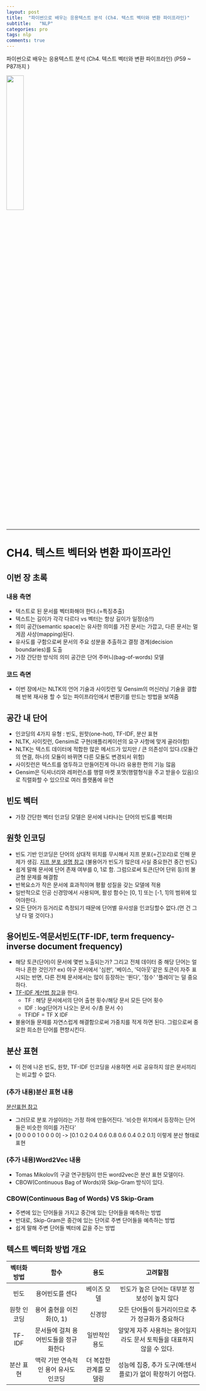 ```yaml
---
layout: post
title:  "파이썬으로 배우는 응용텍스트 분석 (Ch4. 텍스트 벡터와 변환 파이프라인)"
subtitle:   "NLP"
categories: pro
tags: nlp
comments: true
---
```



파이썬으로 배우는 응용텍스트 분석 (Ch4. 텍스트 벡터와 변환 파이프라인) (P59 ~ P87까지 ) 

<img src="http://image.yes24.com/momo/TopCate2739/MidCate008/273872383.jpg" width="30%">  

---

# CH4. 텍스트 벡터와 변환 파이프라인

## 이번 장 초록
   
### 내용 측면
- 텍스트로 된 문서를 벡터화해야 한다.(=특징추출)
- 텍스트는 길이가 각각 다르다 vs 벡터는 항상 길이가 일정(승!!)
- 의미 공간(semantic space)는 유사한 의미를 가진 문서는 가깝고, 다른 문서는 멀게끔 사상(mapping)된다.
- 유사도를 구함으로써 문서의 주요 성분을 추출하고 결정 경계(decision boundaries)를 도출
- 가장 간단한 방식의 의미 공간은 단어 주머니(bag-of-words) 모델
   
### 코드 측면
- 이번 장에서는 NLTK의 언어 기술과 사이킷런 및 Gensim의 머신러닝 기술을 결합해 반복 재사용 할 수 있는 파이프라인에서 변환기를 만드는 방법을 보여줌
   

## 공간 내 단어
- 인코딩의 4가지 유형 : 빈도, 원핫(one-hot), TF-IDF, 분산 표현
- NLTK, 사이킷런, Gensim로 구현(애플리케이션의 요구 사항에 맞게 골라야함)
- NLTK는 텍스트 데이터에 적합한 많은 메서드가 있지만 / 큰 의존성이 있다.(모듈간의 연결, 하나의 모듈이 바뀌면 다른 모듈도 변경되서 위험)
- 사이킷런은 텍스트를 염두하고 만들어진게 아니라 유용한 편의 기능 많음
- Gensim은 딕셔너리와 레퍼런스를 행렬 마켓 포맷(행렬형식을 주고 받을수 있음)으로 직렬화할 수 있으므로 여러 플랫폼에 유연


## 빈도 벡터
- 가장 간단한 벡터 인코딩 모델은 문서에 나타나는 단어의 빈도를 벡터화

## 원핫 인코딩
- 빈도 기반 인코딩은 단어의 상대적 위치를 무시해서 지프 분포(=긴꼬리)로 인해 문제가 생김. [지프 분포 설명 참고](https://statkclee.github.io/text/nlp-zipf-law.html)
(불용어가 빈도가 많은데 사실 중요한건 중간 빈도)
- 쉽게 말해 문서에 단어 존재 여부를 0, 1로 함. 그럼으로써 토큰(단어 단위 등)의 불균형 문제를 해결함
- 반복요소가 작은 문서에 효과적이며 평활 성질을 갖는 모델에 적용
- 일반적으로 인공 신경망에서 사용되며, 활성 함수는 [0, 1] 또는 [-1, 1]의 범위에 있어야한다.
- 모든 단어가 등거리로 측정되기 때문에 단어별 유사성을 인코딩할수 없다.(먼 건 그냥 다 멀 것이다.)

## 용어빈도-역문서빈도(TF-IDF, term frequency-inverse document frequency)
- 해당 토큰(단어)이 문서에 몇번 노출되는가? 그리고 전체 데이터 중 해당 단어는 얼마나 흔한 것인가?
ex) 야구 문서에서 '심판', '베이스, '덕아웃'같은 토큰이 자주 표시되는 반면, 다른 전체 문서에서는 많이 등장하는 '뛴다', '점수' '플레이'는 덜 중요하다.
- [TF-IDF 계산법 참고](https://sangmi820.tistory.com/entry/CHAPTER-3-%EA%B7%80%EB%82%A9-%ED%95%99%EC%8A%B5-tfidf-%EB%B0%A9%EB%B2%95)을 한다.
    - TF : 해당 문서에서의 단어 출현 횟수/해당 문서 모든 단어 횟수
    - IDF : log(단어가 나오는 문서 수/총 문서 수)
    - TFIDF = TF X IDF
- 불용어들 문제를 자연스럽게 해결함으로써 가중치를 적게 하면 된다. 그럼으로써 중요한 희소한 단어를 편향시킨다.

## 분산 표현
- 이 전에 나온 빈도, 원핫, TF-IDF 인코딩을 사용하면 서로 공유하지 않은 문서끼리는 비교할 수 없다.

### (추가 내용)분산 표현 내용 
 [분산표현 참고](https://wikidocs.net/22660)
- 그러므로 분포 가설이라는 가정 하에 만들어진다. '비슷한 위치에서 등장하는 단어들은 비슷한 의미를 가진다'
- [0 0 0 0 1 0 0 0 0] -> [0.1 0.2 0.4 0.6 0.8 0.6 0.4 0.2 0.1] 이렇게 분산 형태로 표현

### (추가 내용)Word2Vec 내용
- Tomas Mikolov의 구글 연구원팀이 만든 word2vec은 분산 표현 모델이다.
- CBOW(Continuous Bag of Words)와 Skip-Gram 방식이 있다.

### CBOW(Continuous Bag of Words) VS Skip-Gram
- 주변에 있는 단어들을 가지고 중간에 있는 단어들을 예측하는 방법
- 반대로, Skip-Gram은 중간에 있는 단어로 주변 단어들을 예측하는 방법
- 쉽게 말해 주변 단어들 벡터에 값을 주는 방법


## 텍스트 벡터화 방법 개요
| 벡터화 방법 |                  함수                 |           용도          |                                고려할점                                |
|:-----------:|:-------------------------------------:|:-----------------------:|:----------------------------------------------------------------------:|
|     빈도    |            용어빈도를 센다            |       베이즈 모델       |              빈도가 높은 단어는 대부분 정보성이 높지 않다              |
| 원핫 인코딩 |        용어 출현을 이진화(0, 1)       |          신경망         |            모든 단어들이 등거리이므로 추가 정규화가 중요하다           |
|    TF-IDF   | 문서들에 걸쳐 용어빈도들을 정규화한다 |      일반적인 용도      | 알맞게 자주 사용하는 용어일지라도 문서 토픽들을 대표하지 않을 수 있다. |
| 분산 표현   | 맥락 기반 연속적인 용어 유사도 인코딩 | 더 복잡한 관계를 모델링 |       성능에 집중, 추가 도구(예:텐서플로)가 없이 확장하기 어렵다.      |

